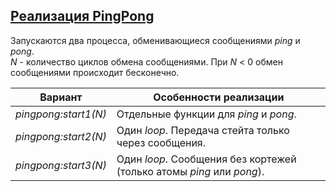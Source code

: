 ## [Реализация PingPong](../programs/pingpong.erl)
Запускаются два процесса, обменивающиеся сообщениями *ping* и *pong*.  
*N* - количество циклов обмена сообщениями. При *N* < 0 обмен сообщениями происходит бесконечно.  

|      Вариант       |                       Особенности реализации                         |  
|--------------------|----------------------------------------------------------------------|  
|*pingpong:start1(N)*| Отдельные функции для *ping* и *pong*.                               |  
|*pingpong:start2(N)*| Один *loop*. Передача стейта только через сообщения.                 |  
|*pingpong:start3(N)*| Один *loop*. Сообщения без кортежей (только атомы *ping* или *pong*).|  

